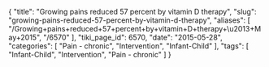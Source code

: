 {
    "title": "Growing pains reduced 57 percent by vitamin D therapy",
    "slug": "growing-pains-reduced-57-percent-by-vitamin-d-therapy",
    "aliases": [
        "/Growing+pains+reduced+57+percent+by+vitamin+D+therapy+\u2013+May+2015",
        "/6570"
    ],
    "tiki_page_id": 6570,
    "date": "2015-05-28",
    "categories": [
        "Pain - chronic",
        "Intervention",
        "Infant-Child"
    ],
    "tags": [
        "Infant-Child",
        "Intervention",
        "Pain - chronic"
    ]
}